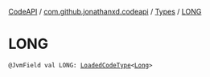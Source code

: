 [CodeAPI](../../index.md) / [com.github.jonathanxd.codeapi](../index.md) / [Types](index.md) / [LONG](.)

# LONG

`@JvmField val LONG: `[`LoadedCodeType`](../../com.github.jonathanxd.codeapi.type/-loaded-code-type/index.md)`<`[`Long`](https://kotlinlang.org/api/latest/jvm/stdlib/kotlin/-long/index.html)`>`